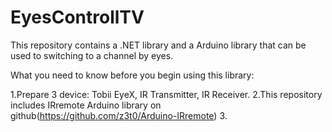 # EyesControllTV
This repository contains a .NET library and a Arduino library that can be used to switching to a channel by eyes.

What you need to know before you begin using this library:

  1.Prepare 3 device: Tobii EyeX, IR Transmitter, IR Receiver.
  2.This repository includes IRremote Arduino library on github(https://github.com/z3t0/Arduino-IRremote)
  3.
